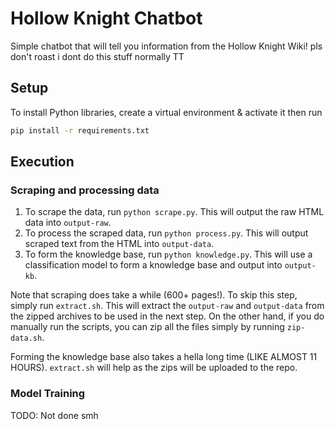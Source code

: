 # Hollow Knight Chatbot

Simple chatbot that will tell you information from the Hollow Knight Wiki! pls don't roast i dont do this stuff normally TT

## Setup

To install Python libraries, create a virtual environment & activate it then run

```bash
pip install -r requirements.txt
```

## Execution

### Scraping and processing data

1. To scrape the data, run `python scrape.py`. This will output the raw HTML data into `output-raw`.
2. To process the scraped data, run `python process.py`. This will output scraped text from the HTML into `output-data`.
3. To form the knowledge base, run `python knowledge.py`. This will use a classification model to form a knowledge base and output into `output-kb`.

Note that scraping does take a while (600+ pages!). To skip this step, simply run `extract.sh`. This will extract the `output-raw` and `output-data` from the zipped archives to be used in the next step. On the other hand, if you do manually run the scripts, you can zip all the files simply by running `zip-data.sh`.

Forming the knowledge base also takes a hella long time (LIKE ALMOST 11 HOURS). `extract.sh` will help as the zips will be uploaded to the repo.

### Model Training

TODO: Not done smh